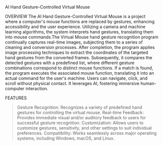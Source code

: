
AI Hand Gesture-Controlled Virtual Mouse

OVERVIEW
The AI Hand Gesture-Controlled Virtual Mouse is a project where a computer's mouse functions are replaced by gestures, enhancing accessibility and the user experience. Utilizing a camera and machine learning algorithms, the system interprets hand gestures, translating them into mouse commands.The Virtual Mouse hand gesture recognition program continually captures real-time images, subjecting them to a series of cleaning and conversion processes. After completion, the program applies image processing techniques to extract the coordinates of the targeted hand gestures from the converted frames. Subsequently, it compares the detected gestures with a predefined list, where different gesture combinations correspond to distinct mouse functions. If a match is found, the program executes the associated mouse function, translating it into an actual command for the user's machine. Users can navigate, click, and scroll without physical contact. It leverages AI, fostering immersive human-computer interaction.

FEATURES
> Gesture Recognition: Recognizes a variety of predefined hand gestures for controlling the virtual mouse.
> Real-time Feedback: Provides immediate visual and/or auditory feedback to users for successful gesture recognition.
> Customization: Allows users to customize gestures, sensitivity, and other settings to suit individual preferences.
> Compatibility: Works seamlessly across major operating systems, including Windows, macOS, and Linux.
